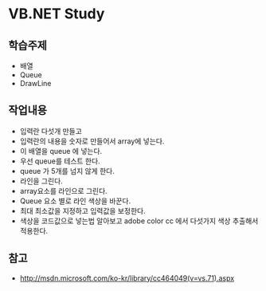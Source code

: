 # VB.NET Study

## 학습주제
- 배열
- Queue
- DrawLine

## 작업내용
- 입력란 다섯개 만들고
- 입력란의 내용을 숫자로 만들어서 array에 넣는다.
- 이 배열을 queue 에 넣는다.
- 우선 queue를 테스트 한다.
- queue 가 5개를 넘지 않게 한다.
- 라인을 그린다.
- array요소를 라인으로 그린다.
- Queue 요소 별로 라인 색상을 바꾼다.
- 최대 최소값을 지정하고 입력값을 보정한다.
- 색상을 코드값으로 넣는법 알아보고 adobe color cc 에서 다섯가지 색상 추출해서 적용한다.


## 참고
- http://msdn.microsoft.com/ko-kr/library/cc464049(v=vs.71).aspx

